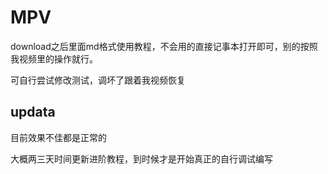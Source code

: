 # MPV

download之后里面md格式使用教程，不会用的直接记事本打开即可，别的按照我视频里的操作就行。

可自行尝试修改测试，调坏了跟着我视频恢复

## updata

目前效果不佳都是正常的

大概两三天时间更新进阶教程，到时候才是开始真正的自行调试编写
